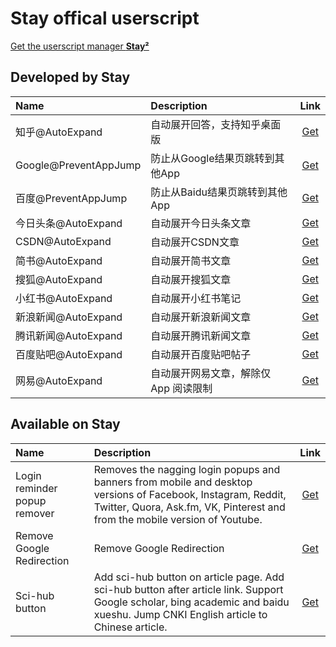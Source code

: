 # Stay offical userscript
[Get the userscript manager **Stay²**](https://github.com/shenruisi/Stay)

## Developed by Stay
|  Name | Description | Link |
| :---- | :---- | :----: |
| 知乎@AutoExpand | 自动展开回答，支持知乎桌面版 | [Get](https://raw.githubusercontent.com/shenruisi/Stay-Offical-Userscript/main/zhihu/stay-zhihu.user.js) |
| Google@PreventAppJump | 防止从Google结果页跳转到其他App | [Get](https://raw.githubusercontent.com/shenruisi/Stay-Offical-Userscript/main/google/stay-google.user.js) |
| 百度@PreventAppJump | 防止从Baidu结果页跳转到其他App | [Get](https://raw.githubusercontent.com/shenruisi/Stay-Offical-Userscript/main/baidu/stay-baidu.user.js) |
| 今日头条@AutoExpand | 自动展开今日头条文章 | [Get](https://raw.githubusercontent.com/shenruisi/Stay-Offical-Userscript/main/toutiao/stay-toutiao.user.js) |
| CSDN@AutoExpand | 自动展开CSDN文章 | [Get](https://raw.githubusercontent.com/shenruisi/Stay-Offical-Userscript/main/csdn/stay-csdn.user.js) |
| 简书@AutoExpand | 自动展开简书文章 | [Get](https://raw.githubusercontent.com/shenruisi/Stay-Offical-Userscript/main/jianshu/stay-jianshu.user.js) |
| 搜狐@AutoExpand | 自动展开搜狐文章 | [Get](https://raw.githubusercontent.com/shenruisi/Stay-Offical-Userscript/main/sohu/stay-sohu.user.js) |
| 小红书@AutoExpand | 自动展开小红书笔记 | [Get](https://raw.githubusercontent.com/shenruisi/Stay-Offical-Userscript/main/xhs/stay-xhs.user.js) |
| 新浪新闻@AutoExpand | 自动展开新浪新闻文章 | [Get](https://raw.githubusercontent.com/shenruisi/Stay-Offical-Userscript/main/sina/stay-sina.user.js) |
| 腾讯新闻@AutoExpand | 自动展开腾讯新闻文章 | [Get](https://raw.githubusercontent.com/shenruisi/Stay-Offical-Userscript/main/newsqq/stay-newsqq.user.js) |
| 百度贴吧@AutoExpand | 自动展开百度贴吧帖子 | [Get](https://raw.githubusercontent.com/shenruisi/Stay-Offical-Userscript/main/tieba/stay-tieba.user.js) |
| 网易@AutoExpand | 自动展开网易文章，解除仅 App 阅读限制 | [Get](https://raw.githubusercontent.com/shenruisi/Stay-Offical-Userscript/main/netease/stay-netease.user.js) |

## Available on Stay
|  Name | Description | Link |
| :---- | :---- | :----: |
| Login reminder popup remover | Removes the nagging login popups and banners from mobile and desktop versions of Facebook, Instagram, Reddit, Twitter, Quora, Ask.fm, VK, Pinterest and from the mobile version of Youtube. | [Get](https://greasyfork.org/scripts/395497-login-reminder-popup-remover/code/Login%20reminder%20popup%20remover.user.js#bypass=true) |
| Remove Google Redirection | Remove Google Redirection | [Get](https://github.com/kodango/Remove-Google-Redirection) |
| Sci-hub button | Add sci-hub button on article page. Add sci-hub button after article link. Support Google scholar, bing academic and baidu xueshu. Jump CNKI English article to Chinese article. | [Get](https://greasyfork.org/scripts/370246-sci-hub-button/code/Sci-hub%20button.user.js) |




